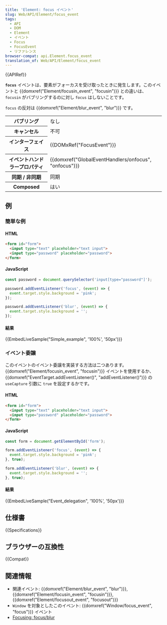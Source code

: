 ```yaml
---
title: 'Element: focus イベント'
slug: Web/API/Element/focus_event
tags:
  - API
  - DOM
  - Element
  - イベント
  - Focus
  - FocusEvent
  - リファレンス
browser-compat: api.Element.focus_event
translation_of: Web/API/Element/focus_event
---
```

{{APIRef}}

**`focus`** イベントは、要素がフォーカスを受け取ったときに発生します。このイベントと {{domxref("Element/focusin_event", "focusin")}} との違いは、 `focusin` がバブリングするのに対し `focus` はしないことです。

`focus` の反対は {{domxref("Element/blur_event", "blur")}} です。

<table class="properties">
  <tbody>
    <tr>
      <th scope="row">バブリング</th>
      <td>なし</td>
    </tr>
    <tr>
      <th scope="row">キャンセル</th>
      <td>不可</td>
    </tr>
    <tr>
      <th scope="row">インターフェイス</th>
      <td>{{DOMxRef("FocusEvent")}}</td>
    </tr>
    <tr>
      <th scope="row">イベントハンドラープロパティ</th>
      <td>
        {{domxref("GlobalEventHandlers/onfocus", "onfocus")}}
      </td>
    </tr>
    <tr>
      <th scope="row">同期 / 非同期</th>
      <td>同期</td>
    </tr>
    <tr>
      <th scope="row">Composed</th>
      <td>はい</td>
    </tr>
  </tbody>
</table>

## 例

### 簡単な例

#### HTML

```html
<form id="form">
  <input type="text" placeholder="text input">
  <input type="password" placeholder="password">
</form>
```

#### JavaScript

```js
const password = document.querySelector('input[type="password"]');

password.addEventListener('focus', (event) => {
  event.target.style.background = 'pink';
});

password.addEventListener('blur', (event) => {
  event.target.style.background = '';
});
```

#### 結果

{{EmbedLiveSample("Simple_example", '100%', '50px')}}

### イベント委譲

このイベントのイベント委譲を実装する方法は二つあります。 {{domxref("Element/focusin_event", "focusin")}} イベントを使用するか、 {{domxref("EventTarget.addEventListener()", "addEventListener()")}} の `useCapture` 引数に `true` を設定するかです。

#### HTML

```html
<form id="form">
  <input type="text" placeholder="text input">
  <input type="password" placeholder="password">
</form>
```

#### JavaScript

```js
const form = document.getElementById('form');

form.addEventListener('focus', (event) => {
  event.target.style.background = 'pink';
}, true);

form.addEventListener('blur', (event) => {
  event.target.style.background = '';
}, true);
```

#### 結果

{{EmbedLiveSample("Event_delegation", '100%', '50px')}}

## 仕様書

{{Specifications}}

## ブラウザーの互換性

{{Compat}}

## 関連情報

- 関連イベント: {{domxref("Element/blur_event", "blur")}}, {{domxref("Element/focusin_event", "focusin")}}, {{domxref("Element/focusout_event", "focusout")}}
- `Window` を対象としたこのイベント: {{domxref("Window/focus_event", "focus")}} イベント
- [Focusing: focus/blur](https://javascript.info/focus-blur)
